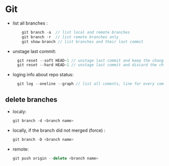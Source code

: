 # Git

* list all branches :

  ```javascript
      git branch -a  // list local and remote branches
      git branch -r  // list remote branches only
      git show-branch // list branches and their last commit
  ```

* unstage last commit:

  ```javascript
    git reset --soft HEAD~1 // unstage last commit and keep the changes
    git reset --hard HEAD~1 // unstage last commit and discard the changes ** careful
  ```

* loging info about repo status:

  ```javascript
    git log --oneline --graph // list all coments, line for every commit
  ```

## delete branches

- localy:

  ```javascript
  git branch -d <branch name> 
  ```
- locally, if the branch did not merged (force) :
  
  ```javascript
  git branch -D <branch name>
  ```
- remote: 
  
  ```javascript 
  git push origin --delete <branch name>
  ```
